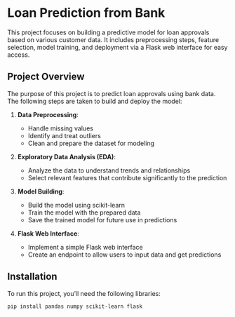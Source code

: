 # Loan Prediction from Bank

This project focuses on building a predictive model for loan approvals based on various customer data. It includes preprocessing steps, feature selection, model training, and deployment via a Flask web interface for easy access.

## Project Overview

The purpose of this project is to predict loan approvals using bank data. The following steps are taken to build and deploy the model:

1. **Data Preprocessing**:
   - Handle missing values
   - Identify and treat outliers
   - Clean and prepare the dataset for modeling

2. **Exploratory Data Analysis (EDA)**:
   - Analyze the data to understand trends and relationships
   - Select relevant features that contribute significantly to the prediction

3. **Model Building**:
   - Build the model using scikit-learn
   - Train the model with the prepared data
   - Save the trained model for future use in predictions

4. **Flask Web Interface**:
   - Implement a simple Flask web interface
   - Create an endpoint to allow users to input data and get predictions

## Installation

To run this project, you’ll need the following libraries:

```bash
pip install pandas numpy scikit-learn flask
